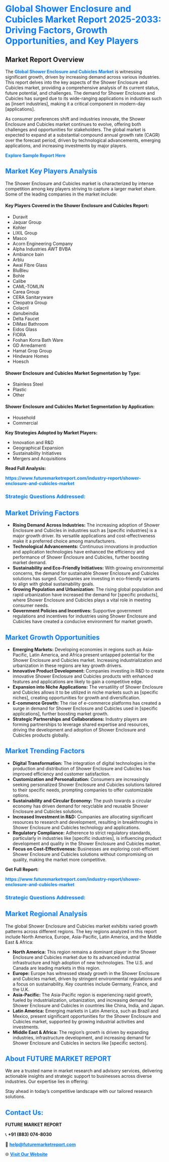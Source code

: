 <h1 style="color: #007BFF;">Global Shower Enclosure and Cubicles Market Report 2025-2033: Driving Factors, Growth Opportunities, and Key Players</h1>

<section id="overview">
<h2>Market Report Overview</h2>
<p>The <a href="https://www.futuremarketreport.com/industry-report/shower-enclosure-and-cubicles-market" style="color: #007BFF; text-decoration: none;"><strong>Global Shower Enclosure and Cubicles Market</strong></a> is witnessing significant growth, driven by increasing demand across various industries. This report delves into the key aspects of the Shower Enclosure and Cubicles market, providing a comprehensive analysis of its current status, future potential, and challenges. The demand for Shower Enclosure and Cubicles has surged due to its wide-ranging applications in industries such as [insert industries], making it a critical component in modern-day [applications].</p>
<p>As consumer preferences shift and industries innovate, the Shower Enclosure and Cubicles market continues to evolve, offering both challenges and opportunities for stakeholders. The global market is expected to expand at a substantial compound annual growth rate (CAGR) over the forecast period, driven by technological advancements, emerging applications, and increasing investments by major players.</p>
</section>

<section id="overview">
<p><a href="https://www.futuremarketreport.com/request-sample/reportId=107238" style="color: #007BFF; text-decoration: none;"><strong>Explore Sample Report Here</strong></a></p>
</section>

<section id="key-players">
<h2 style="color: #007BFF;">Market Key Players Analysis</h2>
<p>The Shower Enclosure and Cubicles market is characterized by intense competition among key players striving to capture a larger market share. Some of the leading companies in the market include:</p>
<h4>Key Players Covered in the Shower Enclosure and Cubicles Report:</h4>
<ul><li>Duravit</li><li>Jaquar Group</li><li>Kohler</li><li>LIXIL Group</li><li>Masco</li><li>Acorn Engineering Company</li><li>Alpha Industries AWT BVBA</li><li>Ambiance bain</li><li>Arblu</li><li>Awal Fibre Glass</li><li>BluBleu</li><li>Bohle</li><li>Calibe</li><li>CAML-TOMLIN</li><li>Carea Group</li><li>CERA Sanitaryware</li><li>Cleopatra Group</li><li>Colacril</li><li>danubeindia</li><li>Delta Faucet</li><li>DiMasi Bathroom</li><li>Eidos Glass</li><li>FIORA</li><li>Foshan Korra Bath Ware</li><li>GD Arredamenti</li><li>Hamat Grop Group</li><li>Hindware Homes</li><li>Hoesch</li></ul>
<h4>Shower Enclosure and Cubicles Market Segmentation by Type:</h4>
<ul><li>Stainless Steel</li><li>Plastic</li><li>Other</li></ul>

<h4>Shower Enclosure and Cubicles Market Segmentation by Application:</h4>
<ul><li>Household</li><li>Commercial</li></ul>
<p><strong>Key Strategies Adopted by Market Players:</strong></p>
<ul>
<li>Innovation and R&D</li>
<li>Geographical Expansion</li>
<li>Sustainability Initiatives</li>
<li>Mergers and Acquisitions</li>
</ul>
</section>

<section>
<p><strong>Read Full Analysis: </strong></p><a href="https://www.futuremarketreport.com/industry-report/shower-enclosure-and-cubicles-market" style="color: #007BFF; text-decoration: none;"><strong>https://www.futuremarketreport.com/industry-report/shower-enclosure-and-cubicles-market</strong></a>
<h3 style="color: #007BFF;">Strategic Questions Addressed:</h3>
</section>

<section id="driving-factors">
<h2 style="color: #007BFF;">Market Driving Factors</h2>
<ul>
<li><strong>Rising Demand Across Industries:</strong> The increasing adoption of Shower Enclosure and Cubicles in industries such as [specific industries] is a major growth driver. Its versatile applications and cost-effectiveness make it a preferred choice among manufacturers.</li>
<li><strong>Technological Advancements:</strong> Continuous innovations in production and application technologies have enhanced the efficiency and performance of Shower Enclosure and Cubicles, further boosting market demand.</li>
<li><strong>Sustainability and Eco-Friendly Initiatives:</strong> With growing environmental concerns, the demand for sustainable Shower Enclosure and Cubicles solutions has surged. Companies are investing in eco-friendly variants to align with global sustainability goals.</li>
<li><strong>Growing Population and Urbanization:</strong> The rising global population and rapid urbanization have increased the demand for [specific products], where Shower Enclosure and Cubicles plays a vital role in meeting consumer needs.</li>
<li><strong>Government Policies and Incentives:</strong> Supportive government regulations and incentives for industries using Shower Enclosure and Cubicles have created a conducive environment for market growth.</li>
</ul>
</section>

<section id="growth-opportunities">
<h2 style="color: #007BFF;">Market Growth Opportunities</h2>
<ul>
<li><strong>Emerging Markets:</strong> Developing economies in regions such as Asia-Pacific, Latin America, and Africa present untapped potential for the Shower Enclosure and Cubicles market. Increasing industrialization and urbanization in these regions are key growth drivers.</li>
<li><strong>Innovative Product Development:</strong> Companies investing in R&D to create innovative Shower Enclosure and Cubicles products with enhanced features and applications are likely to gain a competitive edge.</li>
<li><strong>Expansion into Niche Applications:</strong> The versatility of Shower Enclosure and Cubicles allows it to be utilized in niche markets such as [specific niches], creating opportunities for growth and diversification.</li>
<li><strong>E-commerce Growth:</strong> The rise of e-commerce platforms has created a surge in demand for Shower Enclosure and Cubicles used in [specific applications], further boosting market growth.</li>
<li><strong>Strategic Partnerships and Collaborations:</strong> Industry players are forming partnerships to leverage shared expertise and resources, driving the development and adoption of Shower Enclosure and Cubicles products globally.</li>
</ul>
</section>

<section id="trending-factors">
<h2 style="color: #007BFF;">Market Trending Factors</h2>
<ul>
<li><strong>Digital Transformation:</strong> The integration of digital technologies in the production and distribution of Shower Enclosure and Cubicles has improved efficiency and customer satisfaction.</li>
<li><strong>Customization and Personalization:</strong> Consumers are increasingly seeking personalized Shower Enclosure and Cubicles solutions tailored to their specific needs, prompting companies to offer customizable options.</li>
<li><strong>Sustainability and Circular Economy:</strong> The push towards a circular economy has driven demand for recyclable and reusable Shower Enclosure and Cubicles solutions.</li>
<li><strong>Increased Investment in R&D:</strong> Companies are allocating significant resources to research and development, resulting in breakthroughs in Shower Enclosure and Cubicles technology and applications.</li>
<li><strong>Regulatory Compliance:</strong> Adherence to strict regulatory standards, particularly in industries like [specific industries], is influencing product development and quality in the Shower Enclosure and Cubicles market.</li>
<li><strong>Focus on Cost-Effectiveness:</strong> Businesses are exploring cost-efficient Shower Enclosure and Cubicles solutions without compromising on quality, making the market more competitive.</li>
</ul>
</section>

<section>
<p><strong>Get Full Report: </strong></p><a href="https://www.futuremarketreport.com/industry-report/shower-enclosure-and-cubicles-market" style="color: #007BFF; text-decoration: none;"><strong>https://www.futuremarketreport.com/industry-report/shower-enclosure-and-cubicles-market</strong></a>
<h3 style="color: #007BFF;">Strategic Questions Addressed:</h3>
</section>


<section id="regional-analysis">
<h2 style="color: #007BFF;">Market Regional Analysis</h2>
<p>The global Shower Enclosure and Cubicles market exhibits varied growth patterns across different regions. The key regions analyzed in this report include North America, Europe, Asia-Pacific, Latin America, and the Middle East & Africa:</p>
<ul>
<li><strong>North America:</strong> This region remains a dominant player in the Shower Enclosure and Cubicles market due to its advanced industrial infrastructure and high adoption of new technologies. The U.S. and Canada are leading markets in this region.</li>
<li><strong>Europe:</strong> Europe has witnessed steady growth in the Shower Enclosure and Cubicles market, driven by stringent environmental regulations and a focus on sustainability. Key countries include Germany, France, and the U.K.</li>
<li><strong>Asia-Pacific:</strong> The Asia-Pacific region is experiencing rapid growth, fueled by industrialization, urbanization, and increasing demand for Shower Enclosure and Cubicles in countries like China, India, and Japan.</li>
<li><strong>Latin America:</strong> Emerging markets in Latin America, such as Brazil and Mexico, present significant opportunities for the Shower Enclosure and Cubicles market, supported by growing industrial activities and investments.</li>
<li><strong>Middle East & Africa:</strong> The region’s growth is driven by expanding industries, infrastructure development, and increasing demand for Shower Enclosure and Cubicles in sectors like [specific sectors].</li>
</ul>
</section>

<footer>
<h2 style="color: #007BFF;">About FUTURE MARKET REPORT</h2>
<p>We are a trusted name in market research and advisory services, delivering actionable insights and strategic support to businesses across diverse industries. Our expertise lies in offering:</p>

<p>Stay ahead in today’s competitive landscape with our tailored research solutions.</p>

<h2 style="color: #007BFF;">Contact Us:</h2>
<p><strong>FUTURE MARKET REPORT</strong></p>
<p>📞 <strong>+91 (883) 074-8030</strong></p>
<p>📧 <strong><a href="mailto:help@futuremarketreport.com" style="color: #007BFF;">help@futuremarketreport.com</a></strong></p>
<p>🌐 <strong><a href="https://www.futuremarketreport.com/" style="color: #007BFF;">Visit Our Website</a></strong></p>
</footer>